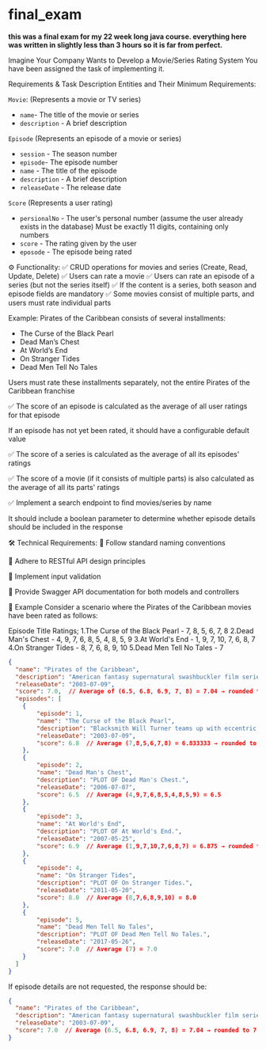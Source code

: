 # final_exam
**this was a final exam for my 22 week long java course. everything here was written in slightly less than 3 hours so it is far from perfect.**


Imagine Your Company Wants to Develop a Movie/Series Rating System
You have been assigned the task of implementing it.

 Requirements & Task Description
 Entities and Their Minimum Requirements:

`Movie`: (Represents a movie or TV series)
 * `name`- The title of the movie or series
 * `description` - A brief description

`Episode` (Represents an episode of a movie or series)
 * `session` - The season number
 * `episode`- The episode number
 * `name` - The title of the episode
 * `description` - A brief description
 * `releaseDate` - The release date

`Score` (Represents a user rating)
 * `persionalNo` - The user's personal number (assume the user already exists in the database)
 Must be exactly 11 digits, containing only numbers
 * `score` - The rating given by the user
 * `eposode` - The episode being rated

⚙️ Functionality:
✅ CRUD operations for movies and series (Create, Read, Update, Delete)
✅ Users can rate a movie
✅ Users can rate an episode of a series (but not the series itself)
✅ If the content is a series, both season and episode fields are mandatory
✅ Some movies consist of multiple parts, and users must rate individual parts

Example: Pirates of the Caribbean consists of several installments:
* The Curse of the Black Pearl
* Dead Man’s Chest
* At World’s End
* On Stranger Tides
* Dead Men Tell No Tales

Users must rate these installments separately, not the entire Pirates of the Caribbean franchise

✅ The score of an episode is calculated as the average of all user ratings for that episode

If an episode has not yet been rated, it should have a configurable default value

✅ The score of a series is calculated as the average of all its episodes' ratings

✅ The score of a movie (if it consists of multiple parts) is also calculated as the average of all its parts' ratings

✅ Implement a search endpoint to find movies/series by name

It should include a boolean parameter to determine whether episode details should be included in the response

🛠️ Technical Requirements:
🔹 Follow standard naming conventions

🔹 Adhere to RESTful API design principles

🔹 Implement input validation

🔹 Provide Swagger API documentation for both models and controllers

📌 Example
Consider a scenario where the Pirates of the Caribbean movies have been rated as follows:

Episode Title	Ratings;
 1.The Curse of the Black Pearl -	7, 8, 5, 6, 7, 8
 2.Dead Man's Chest	- 4, 9, 7, 6, 8, 5, 4, 8, 5, 9
 3.At World's End	- 1, 9, 7, 10, 7, 6, 8, 7
 4.On Stranger Tides - 8, 7, 6, 8, 9, 10
 5.Dead Men Tell No Tales	- 7

``` JSON
{
  "name": "Pirates of the Caribbean",
  "description": "American fantasy supernatural swashbuckler film series",
  "releaseDate": "2003-07-09",
  "score": 7.0,  // Average of (6.5, 6.8, 6.9, 7, 8) = 7.04 → rounded to 7.0
  "episodes": [
    {
        "episode": 1,
        "name": "The Curse of the Black Pearl",
        "description": "Blacksmith Will Turner teams up with eccentric pirate Captain Jack Sparrow to save Turner's love ... AND SO ON",
        "releaseDate": "2003-07-09",
        "score": 6.8  // Average (7,8,5,6,7,8) = 6.833333 → rounded to 6.8
    },
    {
        "episode": 2,
        "name": "Dead Man's Chest",
        "description": "PLOT OF Dead Man's Chest.",
        "releaseDate": "2006-07-07",
        "score": 6.5  // Average (4,9,7,6,8,5,4,8,5,9) = 6.5
    },
    {
        "episode": 3,
        "name": "At World's End",
        "description": "PLOT OF At World's End.",
        "releaseDate": "2007-05-25",
        "score": 6.9  // Average (1,9,7,10,7,6,8,7) = 6.875 → rounded to 6.9
    },
    {
        "episode": 4,
        "name": "On Stranger Tides",
        "description": "PLOT OF On Stranger Tides.",
        "releaseDate": "2011-05-20",
        "score": 8.0  // Average (8,7,6,8,9,10) = 8.0
    },
    {
        "episode": 5,
        "name": "Dead Men Tell No Tales",
        "description": "PLOT OF Dead Men Tell No Tales.",
        "releaseDate": "2017-05-26",
        "score": 7.0  // Average (7) = 7.0
    }
  ]
}
``` 
If episode details are not requested, the response should be:

``` JSON
{
  "name": "Pirates of the Caribbean",
  "description": "American fantasy supernatural swashbuckler film series",
  "releaseDate": "2003-07-09",
  "score": 7.0  // Average (6.5, 6.8, 6.9, 7, 8) = 7.04 → rounded to 7.0
}
``` 
